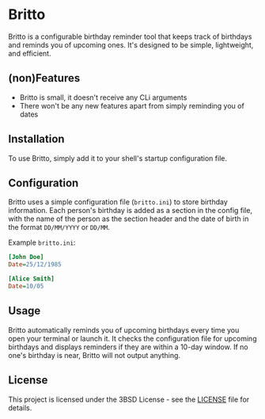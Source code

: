 # Britto

Britto is a configurable birthday reminder tool that keeps track of birthdays and reminds you of upcoming ones. It's designed to be simple, lightweight, and efficient.

## (non)Features
- Britto is small, it doesn't receive any CLi arguments
- There won't be any new features apart from simply reminding you of dates

## Installation

To use Britto, simply add it to your shell's startup configuration file.

## Configuration

Britto uses a simple configuration file (`britto.ini`) to store birthday information. Each person's birthday is added as a section in the config file, with the name of the person as the section header and the date of birth in the format `DD/MM/YYYY` or `DD/MM`.

Example `britto.ini`:

```ini
[John Doe]
Date=25/12/1985

[Alice Smith]
Date=10/05
```

## Usage
Britto automatically reminds you of upcoming birthdays every time you open your terminal or launch it. It checks the configuration file for upcoming birthdays and displays reminders if they are within a 10-day window. If no one's birthday is near, Britto will not output anything.

## License

This project is licensed under the 3BSD License - see the [LICENSE](LICENSE) file for details.
